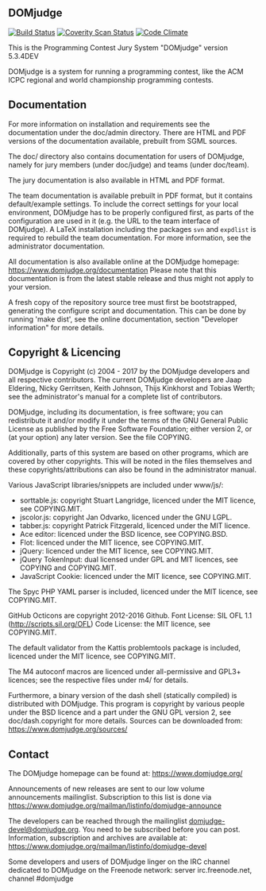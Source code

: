 DOMjudge
--------
[![Build Status](https://travis-ci.org/DOMjudge/domjudge.svg?branch=master)](https://travis-ci.org/DOMjudge/domjudge)
[![Coverity Scan Status](https://img.shields.io/coverity/scan/671.svg)](https://scan.coverity.com/projects/domjudge)
[![Code Climate](https://codeclimate.com/github/DOMjudge/domjudge/badges/gpa.svg)](https://codeclimate.com/github/DOMjudge/domjudge)

This is the Programming Contest Jury System "DOMjudge" version 5.3.4DEV

DOMjudge is a system for running a programming contest, like the
ACM ICPC regional and world championship programming contests.


Documentation
-------------

For more information on installation and requirements see the
documentation under the doc/admin directory. There are HTML and PDF
versions of the documentation available, prebuilt from SGML sources.

The doc/ directory also contains documentation for users of DOMjudge,
namely for jury members (under doc/judge) and teams (under doc/team).

The jury documentation is also available in HTML and PDF format.

The team documentation is available prebuilt in PDF format, but it
contains default/example settings. To include the correct settings for
your local environment, DOMjudge has to be properly configured first,
as parts of the configuration are used in it (e.g. the URL to the team
interface of DOMjudge). A LaTeX installation including the packages
`svn` and `expdlist` is required to rebuild the team documentation.
For more information, see the administrator documentation.

All documentation is also available online at the DOMjudge homepage:
	https://www.domjudge.org/documentation
Please note that this documentation is from the latest stable
release and thus might not apply to your version.

A fresh copy of the repository source tree must first be bootstrapped,
generating the configure script and documentation. This can be done
by running 'make dist', see the online documentation, section
"Developer information" for more details.


Copyright & Licencing
---------------------

DOMjudge is Copyright (c) 2004 - 2017 by the DOMjudge developers and
all respective contributors. The current DOMjudge developers are Jaap
Eldering, Nicky Gerritsen, Keith Johnson, Thijs Kinkhorst and Tobias
Werth; see the administrator's manual for a complete list of
contributors.

DOMjudge, including its documentation, is free software; you can
redistribute it and/or modify it under the terms of the GNU General
Public License as published by the Free Software Foundation; either
version 2, or (at your option) any later version. See the file
COPYING.

Additionally, parts of this system are based on other programs, which
are covered by other copyrights. This will be noted in the files
themselves and these copyrights/attributions can also be found in the
administrator manual.

Various JavaScript libraries/snippets are included under www/js/:
- sorttable.js: copyright Stuart Langridge, licenced under the MIT
  licence, see COPYING.MIT.
- jscolor.js: copyright Jan Odvarko, licenced under the GNU LGPL.
- tabber.js: copyright Patrick Fitzgerald, licenced under the MIT licence.
- Ace editor: licenced under the BSD licence, see COPYING.BSD.
- Flot: licenced under the MIT licence, see COPYING.MIT.
- jQuery: licenced under the MIT licence, see COPYING.MIT.
- jQuery TokenInput: dual licensed under GPL and MIT licences, see COPYING and COPYING.MIT.
- JavaScript Cookie: licenced under the MIT licence, see COPYING.MIT.

The Spyc PHP YAML parser is included, licenced under the MIT licence,
see COPYING.MIT.

GitHub Octicons are copyright 2012-2016 Github.
Font License: SIL OFL 1.1 (http://scripts.sil.org/OFL)
Code License: the MIT licence, see COPYING.MIT.

The default validator from the Kattis problemtools package is
included, licenced under the MIT licence, see COPYING.MIT.

The M4 autoconf macros are licenced under all-permissive and GPL3+
licences; see the respective files under m4/ for details.

Furthermore, a binary version of the dash shell (statically compiled)
is distributed with DOMjudge. This program is copyright by various
people under the BSD licence and a part under the GNU GPL version 2,
see doc/dash.copyright for more details.
Sources can be downloaded from: https://www.domjudge.org/sources/


Contact
-------

The DOMjudge homepage can be found at:
https://www.domjudge.org/

Announcements of new releases are sent to our low volume announcements
mailinglist. Subscription to this list is done via
https://www.domjudge.org/mailman/listinfo/domjudge-announce

The developers can be reached through the mailinglist
domjudge-devel@domjudge.org. You need to be subscribed before
you can post. Information, subscription and archives are available at:
https://www.domjudge.org/mailman/listinfo/domjudge-devel

Some developers and users of DOMjudge linger on the IRC channel
dedicated to DOMjudge on the Freenode network:
server irc.freenode.net, channel #domjudge
